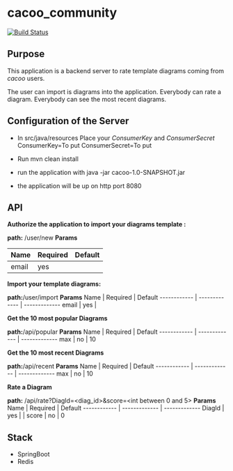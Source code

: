 # cacoo_community

[![Build Status](https://travis-ci.org/mogaleaf/cacoo_community.svg?branch=master)](https://travis-ci.org/mogaleaf/cacoo_community)

## Purpose

This application is a backend server to rate template diagrams coming from *cacoo* users.

The user can import is diagrams into the application.
Everybody can rate a diagram.
Everybody can see the most recent diagrams.

## Configuration of the Server

* In src/java/resources Place your *ConsumerKey* and *ConsumerSecret*
ConsumerKey=To put
ConsumerSecret=To put

* Run mvn clean install

* run the application with java -jar cacoo-1.0-SNAPSHOT.jar

* the application will be up on http port 8080

## API

**Authorize the application to import your diagrams template :**

**path:** /user/new
**Params**

 Name | Required | Default
 ------------ | ------------- | -------------
 email | yes |

**Import your template diagrams:**

**path:**/user/import
**Params**
 Name | Required | Default
 ------------ | ------------- | -------------
 email | yes |

**Get the 10 most popular Diagrams**

**path:**/api/popular
**Params**
 Name | Required | Default
 ------------ | ------------- | -------------
 max | no | 10


**Get the 10 most recent Diagrams**

**path:**/api/recent
**Params**
 Name | Required | Default
 ------------ | ------------- | -------------
 max | no | 10

**Rate a Diagram**

**path:** /api/rate?DiagId=<diag_id>&score=<int between 0 and 5>
**Params**
 Name | Required | Default
 ------------ | ------------- | -------------
 DiagId | yes | |
 score | no | 0


## Stack

 * SpringBoot
 * Redis
